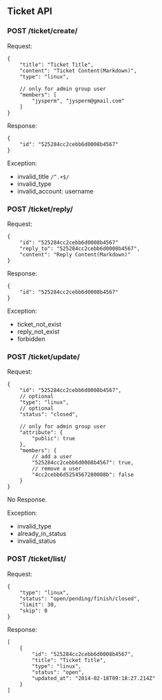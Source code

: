 ## Ticket API

### POST /ticket/create/

Request:

    {
        "title": "Ticket Title",
        "content": "Ticket Content(Markdown)",
        "type": "linux",

        // only for admin group user
        "members": [
            "jysperm", "jysperm@gmail.com"
        ]
    }

Response:

    {
        "id": "525284cc2cebb6d0008b4567"
    }

Exception:

* invalid_title `/^.+$/`
* invalid_type
* invalid_account: username

### POST /ticket/reply/

Request:

    {
        "id": "525284cc2cebb6d0008b4567"
        "reply_to": "525284cc2cebb6d0008b4567",
        "content": "Reply Content(Markdown)"
    }

Response:

    {
        "id": "525284cc2cebb6d0008b4567"
    }

Exception:

* ticket_not_exist
* reply_not_exist
* forbidden

### POST /ticket/update/

Request:

    {
        "id": "525284cc2cebb6d0008b4567",
        // optional
        "type": "linux",
        // optional
        "status": "closed",

        // only for admin group user
        "attribute": {
            "public": true
        },
        "members": {
            // add a user
            "525284cc2cebb6d0008b4567": true,
            // remove a user
            "4cc2cebb6d5254567280008b": false
        }
    }

No Response.

Exception:

* invalid_type
* already_in_status
* invalid_status

### POST /ticket/list/

Request:

    {
        "type": "linux",
        "status": "open/pending/finish/closed",
        "limit": 30,
        "skip": 0
    }

Response:

    [
        {
            "id": "525284cc2cebb6d0008b4567",
            "title": "Ticket Title",
            "type": "linux",
            "status": "open",
            "updated_at": "2014-02-18T09:18:27.214Z"
        }
    ]
